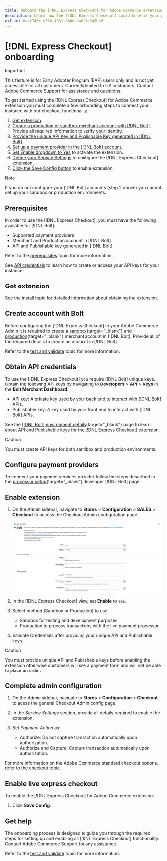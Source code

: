 ```yaml
---
title: Onboard the [!DNL Express Checkout] for Adobe Commerce extension
description: Learn how the [!DNL Express Checkout] could benefit your Adobe Commerce instance and how to successfully onboard and setup the extension.
exl-id: 8caf746c-e31b-4331-8b0d-ea0f1e545bdd
---
```

# [!DNL Express Checkout] onboarding

>[!IMPORTANT]
>
> This feature is for Early Adopter Program (EAP) users only and is not yet accessible for all customers. Currently limited to US customers. Contact Adobe Commerce Support for assistance and questions.

To get started using the [!DNL Express Checkout] for Adobe Commerce extension you must complete a few onboarding steps to connect your instance with our checkout functionality.

1. [Get extension](#get-extension).
1. [Create a production or sandbox merchant account with [!DNL Bolt]](#create-account-with-bolt). Provide all required information to verify your identity.
1. [Provide the unique API Key and Publishable Key generated in [!DNL Bolt]](#obtain-api-credentials).
1. [Set up a payment provider in the [!DNL Bolt] account](#configure-payment-providers).
1. [Set Enable dropdown to Yes](#enable-extension) to activate the extension.
1. [Define your Service Settings](#complete-admin-configuration) to configure the [!DNL Express Checkout] extension.
1. [Click the Save Config button](#enable-live-express-checkout) to enable extension.

>[!NOTE]
>
> If you do not configure your [!DNL Bolt] accounts (step 2 above) you cannot set up your sandbox or production environments.

## Prerequisites

In order to use the [!DNL Express Checkout], you must have the following available for [!DNL Bolt]:

- Supported payment providers
- Merchant and Production account in [!DNL Bolt]
- API and Publishable key generated in [!DNL Bolt]

Refer to the [prerequisites](../express-checkout/prerequisites.md) topic for more information.

See [API credentials](#obtain-api-credentials) to learn how to create or access your API keys for your instance.

## Get extension

See the [install](../express-checkout/install.md) topic for detailed information about obtaining the extension.

## Create account with Bolt

Before configuring the [!DNL Express Checkout] in your Adobe Commerce Admin it is required to create a [sandbox](https://merchant-sandbox.bolt.com/register){target="_blank"} and [production](https://merchant.bolt.com/register){target="_blank"}  merchant account in [!DNL Bolt]. Provide all of the required details to create an account in [!DNL Bolt].

Refer to the [test and validate](../express-checkout/testing.md) topic for more information.

## Obtain API credentials

To use the [!DNL Express Checkout] you require [!DNL Bolt] unique keys. Obtain the following API keys by navigating to **Developers** > **API** > **Keys** in the **Bolt Merchant Dashboard**.

- API key: A private key used by your back end to interact with [!DNL Bolt] APIs.
- Publishable key: A key used by your front end to interact with [!DNL Bolt] APIs.

See the [[!DNL Bolt] environment details](https://help.bolt.com/developers/references/environment-details/#about-keys){target="_blank"} page to learn about API and Publishable keys for the [!DNL Express Checkout] extension.

>[!CAUTION]
>
> You must create API keys for both sandbox and production environments.

## Configure payment providers

To connect your payment services provider follow the steps described in the [processor setup](https://help.bolt.com/integrations/adobe-express-checkout/set-up/){target="_blank"} developer [!DNL Bolt] page.

## Enable extension

1. On the _Admin_ sidebar, navigate to **Stores** > **Configuration** > **SALES** > **Checkout** to access the Checkout Admin configuration page.

   ![Express Checkout](assets/admin-view.png)

1. In the [!DNL Express Checkout] view, set **Enable** to `Yes`.
1. Select method (Sandbox or Production) to use.

   - Sandbox for testing and development purposes
   - Production to process transactions with the live payment processor

1. Validate Credentials after providing your unique API and Publishable keys.

>[!CAUTION]
>
> You must provide unique API and Publishable keys before enabling the extension otherwise customers will see a payment form and will not be able to place an order.

## Complete admin configuration

1. On the _Admin_ sidebar, navigate to **Stores** > **Configuration** > **Checkout** to acess the general Checkout Admin config page.
1. In the _Service Settings_ section, provide all details required to enable the extension.
1. Set _Payment Action_ as:

   - Authorize: Do not capture transaction automatically upon authorization.
   - Authorize and Capture: Capture transaction automatically upon authorization.

For more information on the Adobe Commerce standard checkout options, refer to the [checkout](https://docs.magento.com/user-guide/configuration/sales/checkout.html) topic.

## Enable live express checkout

To enable the [!DNL Express Checkout] for Adobe Commerce extension:

1. Click **Save Config**.

## Get help

The onboarding process is designed to guide you through the required steps for setting up and enabling all [!DNL Express Checkout] functionality. Contact Adobe Commerce Support for any assistance.

Refer to the [test and validate](../express-checkout/testing.md) topic for more information.

